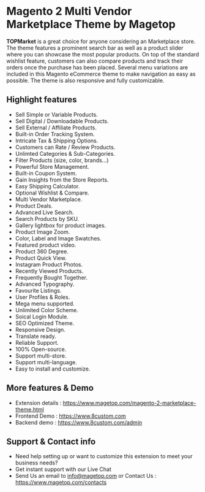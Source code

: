 # Magento 2 Multi Vendor Marketplace Theme by Magetop

**TOPMarket** is a great choice for anyone considering an Marketplace store. The theme features a prominent search bar as well as a product slider where you can showcase the most popular products. On top of the standard wishlist feature, customers can also compare products and track their orders once the purchase has been placed. Several menu variations are included in this Magento eCommerce theme to make navigation as easy as possible. The theme is also responsive and fully customizable.

## Highlight features

- Sell Simple or Variable Products.
- Sell Digital / Downloadable Products.
- Sell External / Affiliate Products.
- Built-in Order Tracking System.
- Intricate Tax & Shipping Options.
- Customers can Rate / Review Products.
- Unlimted Categories & Sub-Categories.
- Filter Products (size, color, brands...)
- Powerful Store Management.
- Built-in Coupon System.
- Gain Insights from the Store Reports.
- Easy Shipping Calculator.
- Optional Wishlist & Compare.
- Multi Vendor Marketplace.
- Product Deals.
- Advanced Live Search.
- Search Products by SKU.
- Gallery lightbox for product images.
- Product Image Zoom.
- Color, Label and Image Swatches.
- Featured product video.
- Product 360 Degree.
- Product Quick View.
- Instagram Product Photos.
- Recently Viewed Products.
- Frequently Bought Together.
- Advanced Typography.
- Favourite Listings.
- User Profiles & Roles.
- Mega menu supported.
- Unlimited Color Scheme.
- Soical Login Module.
- SEO Optimized Theme.
- Responsive Design.
- Translate ready.
- Reliable Support.
- 100% Open-source.
- Support multi-store.
- Support multi-language.
- Easy to install and customize.

## More features & Demo

- Extension details : https://www.magetop.com/magento-2-marketplace-theme.html
- Frontend Demo : https://www.8custom.com
- Backend demo : https://www.8custom.com/admin

## Support & Contact info

- Need help setting up or want to customize this extension to meet your business needs? 
- Get instant support with our Live Chat
- Send Us an email to info@magetop.com or Contact Us : https://www.magetop.com/contacts
